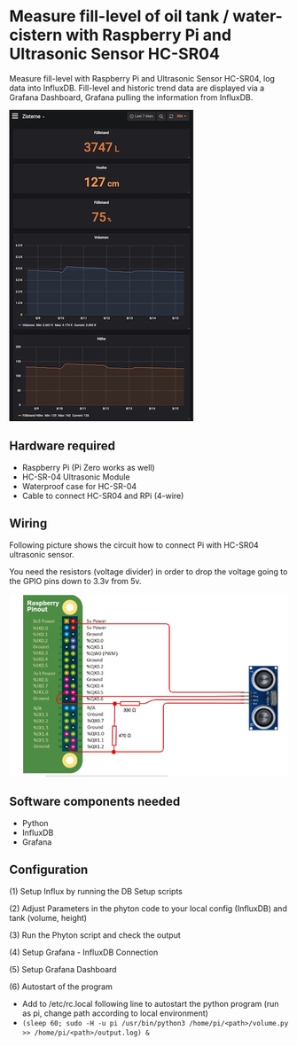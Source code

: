 # Measure fill-level of oil tank / water-cistern with Raspberry Pi and Ultrasonic Sensor HC-SR04

Measure fill-level with Raspberry Pi and Ultrasonic Sensor HC-SR04, log data into InfluxDB.
Fill-level and historic trend data are displayed via a Grafana Dashboard, Grafana pulling the information from InfluxDB.

![Grafana Dashboard](docs/grafana-dashboard.jpg)

## Hardware required
* Raspberry Pi (Pi Zero works as well)
* HC-SR-04 Ultrasonic Module
* Waterproof case for HC-SR-04
* Cable to connect HC-SR04 and RPi (4-wire)

## Wiring
Following picture shows the circuit how to connect Pi with HC-SR04 ultrasonic sensor. 

You need the resistors (voltage divider) in order to drop the voltage going to the GPIO pins down to 3.3v from 5v. 

![Circuit Raspberry Pi and HC-SR04](docs/circuit-pi-hcsr04.jpg)


## Software components needed
* Python
* InfluxDB
* Grafana


## Configuration
(1) Setup Influx by running the DB Setup scripts

(2) Adjust Parameters in the phyton code to your local config (InfluxDB) and tank (volume, height)

(3) Run the Phyton script and check the output

(4) Setup Grafana - InfluxDB Connection

(5) Setup Grafana Dashboard

(6) Autostart of the program

- Add to /etc/rc.local following line to autostart the python program (run as pi, change path according to local environment)
- `(sleep 60; sudo -H -u pi /usr/bin/python3 /home/pi/<path>/volume.py >> /home/pi/<path>/output.log) &`

